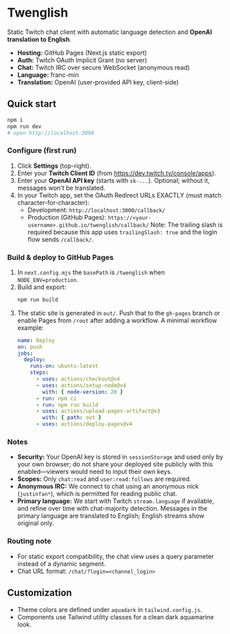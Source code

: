 # Twenglish

Static Twitch chat client with automatic language detection and **OpenAI translation to English**.

- **Hosting:** GitHub Pages (Next.js static export)
- **Auth:** Twitch OAuth Implicit Grant (no server)
- **Chat:** Twitch IRC over secure WebSocket (anonymous read)
- **Language:** franc-min
- **Translation:** OpenAI (user-provided API key, client-side)

## Quick start

```bash
npm i
npm run dev
# open http://localhost:3000
```

### Configure (first run)

1. Click **Settings** (top-right).
2. Enter your **Twitch Client ID** (from https://dev.twitch.tv/console/apps).
3. Enter your **OpenAI API key** (starts with `sk-...`). Optional; without it, messages won't be translated.
4. In your Twitch app, set the OAuth Redirect URLs EXACTLY (must match character-for-character):
   - Development: `http://localhost:3000/callback/`
   - Production (GitHub Pages): `https://<your-username>.github.io/twenglish/callback/`
   Note: The trailing slash is required because this app uses `trailingSlash: true` and the login flow sends `/callback/`.

### Build & deploy to GitHub Pages

1. In `next.config.mjs` the `basePath` is `/twenglish` when `NODE_ENV=production`.
2. Build and export:
   ```bash
   npm run build
   ```
3. The static site is generated in `out/`. Push that to the `gh-pages` branch or enable Pages from `/root` after adding a workflow.
   A minimal workflow example:
   ```yaml
   name: Deploy
   on: push
   jobs:
     deploy:
       runs-on: ubuntu-latest
       steps:
         - uses: actions/checkout@v4
         - uses: actions/setup-node@v4
           with: { node-version: 20 }
         - run: npm ci
         - run: npm run build
         - uses: actions/upload-pages-artifact@v3
           with: { path: out }
         - uses: actions/deploy-pages@v4
   ```

### Notes

- **Security:** Your OpenAI key is stored in `sessionStorage` and used only by your own browser; do not share your deployed site publicly with this enabled—viewers would need to input their own keys.
- **Scopes:** Only `chat:read` and `user:read:follows` are required.
- **Anonymous IRC:** We connect to chat using an anonymous nick (`justinfan*`), which is permitted for reading public chat.
- **Primary language:** We start with Twitch `stream.language` if available, and refine over time with chat-majority detection. Messages in the primary language are translated to English; English streams show original only.

### Routing note

- For static export compatibility, the chat view uses a query parameter instead of a dynamic segment.
- Chat URL format: `/chat/?login=<channel_login>`

## Customization

- Theme colors are defined under `aquadark` in `tailwind.config.js`.
- Components use Tailwind utility classes for a clean dark aquamarine look.

